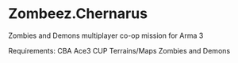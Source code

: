 # Zombeez.Chernarus

Zombies and Demons multiplayer co-op mission for Arma 3

Requirements:
CBA
Ace3
CUP Terrains/Maps
Zombies and Demons

